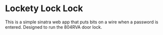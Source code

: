 # Lockety Lock Lock

This is a simple sinatra web app that puts bits on a wire when a password is entered. Designed to run the 804RVA door lock.